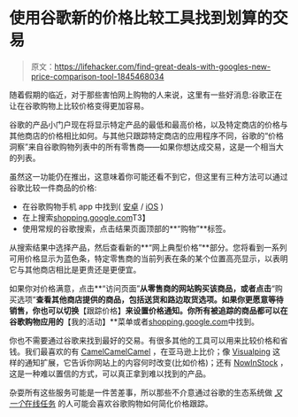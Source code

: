 # 使用谷歌新的价格比较工具找到划算的交易

> 原文：<https://lifehacker.com/find-great-deals-with-googles-new-price-comparison-tool-1845468034>

随着假期的临近，对于那些害怕网上购物的人来说，这里有一些好消息:谷歌正在让在谷歌购物上比较价格变得更加容易。



谷歌的产品小门户现在将显示特定产品的最低和最高价格，以及特定商店的价格与其他商店的价格相比如何。与其他只跟踪特定商店的应用程序不同，谷歌的“价格洞察”来自谷歌购物列表中的所有零售商——如果你想达成交易，这是一个相当大的列表。

虽然这一功能仍在推出，这意味着你可能还看不到它，但这里有三种方法可以通过谷歌比较一件商品的价格:

*   在谷歌购物手机 app 中找到( [安卓](https://play.google.com/store/apps/details?id=com.google.android.apps.shopping.express&hl=en_US&gl=US) / [iOS](https://apps.apple.com/us/app/google-shopping-compare-buy/id690229094) )
*   在上搜索[shopping.google.com](http://shopping.google.com)T3】
*   使用常规的谷歌搜索，点击结果页面顶部的**“购物”**标签。

从搜索结果中选择产品，然后查看新的**“网上典型价格”**部分。您将看到一系列可用价格显示为蓝色条，特定零售商的当前列表在条的某个位置高亮显示，以表明它与其他商店相比是更贵还是更便宜。

如果你对价格满意，点击**“访问页面”**从零售商的网站购买该商品，或者点击**“购买选项”**查看其他商店提供的商品，包括送货和路边取货选项。如果你更愿意等待销售，你也可以切换**【跟踪价格】**来设置价格通知。你所有被追踪的商品都可以在谷歌购物应用的**【我的活动】**菜单或者[shopping.google.com](http://shopping.google.com)中找到。

你也不需要通过谷歌来找到最好的交易。有很多其他的工具可以用来比较价格和省钱。我们最喜欢的有 [CamelCamelCamel](https://lifehacker.com/most-popular-price-tracking-tool-camelcamelcamel-1693679036) ，在亚马逊上比价；像 [Visualping](https://lifehacker.com/visualping-notifies-you-when-a-web-site-visibly-changes-1385449186) 这样的通知扩展，它告诉你网站上的内容何时改变(比如价格)；还有 [NowInStock](https://lifehacker.com/if-you-need-coronavirus-supplies-try-using-nowinstock-1842429563) ，这是一种难以置信的方式，可以真正拿到难以找到的产品。

杂耍所有这些服务可能是一件苦差事，所以那些不介意通过谷歌的生态系统做 [*又一个*在线任务](https://lifehacker.com/the-comprehensive-guide-to-quitting-google-1830001964) 的人可能会喜欢谷歌购物如何简化价格跟踪。